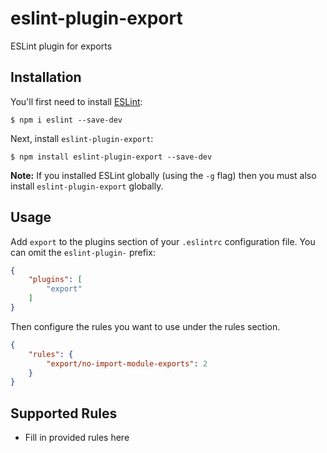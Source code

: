 # eslint-plugin-export

ESLint plugin for exports

## Installation

You'll first need to install [ESLint](http://eslint.org):

```
$ npm i eslint --save-dev
```

Next, install `eslint-plugin-export`:

```
$ npm install eslint-plugin-export --save-dev
```

**Note:** If you installed ESLint globally (using the `-g` flag) then you must also install `eslint-plugin-export` globally.

## Usage

Add `export` to the plugins section of your `.eslintrc` configuration file. You can omit the `eslint-plugin-` prefix:

```json
{
    "plugins": [
        "export"
    ]
}
```


Then configure the rules you want to use under the rules section.

```json
{
    "rules": {
        "export/no-import-module-exports": 2
    }
}
```

## Supported Rules

* Fill in provided rules here


